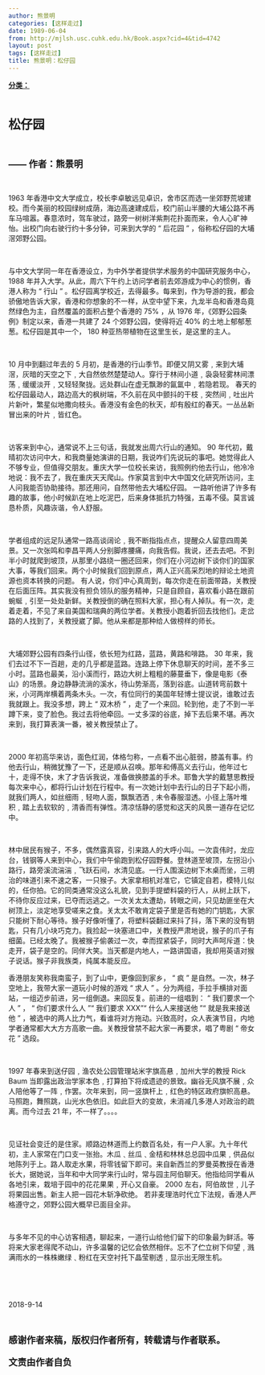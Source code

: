 ```yaml
---
author: 熊景明
categories: [这样走过]
date: 1989-06-04
from: http://mjlsh.usc.cuhk.edu.hk/Book.aspx?cid=4&tid=4742
layout: post
tags: [这样走过]
title: 熊景明：松仔园
---
```


<div style="margin: 15px 10px 10px 0px;">
 <div>
  <span id="ctl00_ContentPlaceHolder1_chapter1_SubjectLabel" style="font-weight:bold;text-decoration:underline;">
   分类：
  </span>
 </div>
 <p class="p1">
  <b>
   <font size="4">
    <span class="s1">
    </span>
    <br/>
   </font>
  </b>
 </p>
 <p class="p2">
  <span class="s1">
   <b>
    <font size="5">
     松仔园
    </font>
   </b>
  </span>
 </p>
 <p class="p3">
  <b>
   <font size="4">
    <span class="s1">
    </span>
    <br/>
   </font>
  </b>
 </p>
 <p class="p2">
  <b>
   <font size="4">
    <span class="s2">
     ——
    </span>
    <span class="s1">
     作者：熊景明
    </span>
   </font>
  </b>
 </p>
 <p class="p4">
  <span class="s1">
  </span>
  <br/>
 </p>
 <p class="p5">
  <span class="s3">
   1963
  </span>
  <span class="s1">
   年香港中文大学成立，校长李卓敏远见卓识，舍市区而选一坐郊野荒坡建校。而今美丽的校园绿树成荫，海边高速建成后，校门前山半腰的大埔公路不再车马喧嚣。春意浓时，驾车驶过，路旁一树树洋紫荆花扑面而来，令人心旷神怡。出校门向右驶行约十多分钟，可来到大学的
  </span>
  <span class="s3">
   “
  </span>
  <span class="s1">
   后花园
  </span>
  <span class="s3">
   ”
  </span>
  <span class="s1">
   ，俗称松仔园的大埔滘郊野公园。
  </span>
 </p>
 <p class="p4">
  <span class="s1">
  </span>
  <br/>
 </p>
 <p class="p5">
  <span class="s1">
   与中文大学同一年在香港设立，为中外学者提供学术服务的中国研究服务中心，
  </span>
  <span class="s3">
   1988
  </span>
  <span class="s1">
   年并入大学。从此，周六下午约上访问学者前去郊游成为中心的惯例，香港人称为
  </span>
  <span class="s3">
   “
  </span>
  <span class="s1">
   行山
  </span>
  <span class="s3">
   ”
  </span>
  <span class="s1">
   。松仔园离学校近，去得最多。每来到，作为导游的我，都会骄傲地告诉大家，香港和你想象的不一样，从空中望下来，九龙半岛和香港岛竟然绿色为主，自然覆盖的面积占整个香港的
  </span>
  <span class="s3">
   75%
  </span>
  <span class="s1">
   ，从
  </span>
  <span class="s3">
   1976
  </span>
  <span class="s1">
   年，《郊野公园条例》制定以来，香港一共建了
  </span>
  <span class="s3">
   24
  </span>
  <span class="s1">
   个郊野公园，使得将近
  </span>
  <span class="s3">
   40%
  </span>
  <span class="s1">
   的土地上郁郁葱葱。松仔园是其中一个，
  </span>
  <span class="s3">
   180
  </span>
  <span class="s1">
   种亚热带植物在这里生长，是这里的主人。
  </span>
 </p>
 <p class="p4">
  <span class="s1">
  </span>
  <br/>
 </p>
 <p class="p5">
  <span class="s3">
   10
  </span>
  <span class="s1">
   月中到翻过年去的
  </span>
  <span class="s3">
   5
  </span>
  <span class="s1">
   月初，是香港的行山季节。即便又阴又雾﹐来到大埔滘，灰暗的天空之下﹐大自然依然楚楚动人。穿行于林间小道﹐袅袅轻雾林间漂荡﹐缓缓淡开﹐又轻轻聚拢。远处群山在虚无飘渺的氤氲中﹐若隐若现。
  </span>
  <span class="s3">
  </span>
  <span class="s1">
   春天的松仔园最动人，路边高大的枫树端，不久前在风中颤抖的干枝﹐突然间﹐吐出片片新叶，繁星似地撒向枝头。香港没有金色的秋天，却有殷红的春天。一丛丛新冒出来的叶片﹐皆红色。
  </span>
 </p>
 <p class="p4">
  <span class="s1">
  </span>
  <br/>
 </p>
 <p class="p5">
  <span class="s1">
   访客来到中心，通常说不上三句话，我就发出周六行山的通知。
  </span>
  <span class="s3">
   90
  </span>
  <span class="s1">
   年代初，戴晴初次访问中大，和我商量她演讲的日期，我说咋们先说玩的事吧。她觉得此人不够专业，但值得交朋友。重庆大学一位校长来访，我照例约他去行山，他冷冷地说：我不去了，我在重庆天天爬山。作家莫言到中大中国文化研究所访问，主人问我能否协助接待。那还用问，自然带他去大埔松仔园。
  </span>
  <span class="s3">
  </span>
  <span class="s1">
   一路听他讲了许多有趣的故事，他小时候趴在地上吃泥巴，后来身体抵抗力特强，五毒不侵。莫言诚恳朴质，风趣诙谐，令人舒服。
  </span>
 </p>
 <p class="p4">
  <span class="s1">
  </span>
  <br/>
 </p>
 <p class="p5">
  <span class="s1">
   学者组成的远足队通常一路高谈阔论﹐我不断指指点点，提醒众人留意四周美景。又一次张鸣和李昌平两人分别脚疼腰痛，向我告假。我说，还去去吧。不到半小时就爬到坡顶，从那里小路绕一圈还回来，你们在小河边树下谈你们的国家大事，等我们回来。两个小时候我们回到原点，两人正兴高采烈地的辩论土地资源也资本转换的问题。
  </span>
  <span class="s3">
  </span>
  <span class="s1">
   有人说，你们中心真周到，每次你走在前面带路，关教授在后面压阵。其实我没有担负领队的服务精神，只是自顾自，喜欢看小路在跟前蜿蜒﹐引至一处处新鲜。关教授倒的确在照料大家，担心有人掉队。有一次，走着走着，不见了来自美国和瑞典的两位学者。关教授小跑着折回去找他们。走岔路的人找到了，关教授崴了脚。他从来都是那种给人做榜样的师长。
  </span>
 </p>
 <p class="p4">
  <span class="s1">
  </span>
  <br/>
 </p>
 <p class="p5">
  <span class="s1">
   大埔郊野公园有四条行山径，依长短为红路，蓝路，黄路和啡路。
  </span>
  <span class="s3">
   30
  </span>
  <span class="s1">
   年来，我们去过不下一百趟，走的几乎都是蓝路。连路上停下休息聊天的时间，差不多三小时。蓝路也最美，沿小溪而行，路边大树上粗粗的藤蔓垂下，像是电影《泰山》的场景。身边静静流淌的溪水，待山势渐高，落到谷底。山道转弯前数十米，小河两岸横着两条木头。一次，有位同行的美国年轻博士提议说，谁敢过去我就跟上。我没多想，跨上
  </span>
  <span class="s3">
   “
  </span>
  <span class="s1">
   双木桥
  </span>
  <span class="s3">
   ”
  </span>
  <span class="s1">
   ，走了一个来回。轮到他，走了不到一半蹲下来，变了脸色。我过去将他牵回。一丈多深的谷底，掉下去后果不堪。再次来到，我打算表演一番，被关教授禁止了。
  </span>
 </p>
 <p class="p4">
  <span class="s1">
  </span>
  <br/>
 </p>
 <p class="p5">
  <span class="s3">
   2000
  </span>
  <span class="s1">
   年初高华来访，面色红润，体格匀称，一点看不出心脏弱，膝盖有事。约他去行山，稍微犹豫了一下，还是顺从召唤。那年和傅高义去行山，他年过七十，走得不快，末了才告诉我说，准备做换膝盖的手术。耶鲁大学的戴慧思教授每次来中心，都将行山计划在行程中。有一次她计划中去行山的日子下起小雨，就我们两人，如丝细雨﹐轻吻人面，飘飘洒洒﹐未令春服湿透。小径上落叶堆积﹐踏上去软软的﹐清香而有弹性。清凉恬静的感觉和这天的风景一道存在记忆中。
  </span>
 </p>
 <p class="p4">
  <span class="s1">
  </span>
  <br/>
 </p>
 <p class="p5">
  <span class="s1">
   林中居民有猴子，不多，偶然露真容，引来路人的大呼小叫。一次袁伟时，龙应台，钱钢等人来到中心，我们中午偷跑到松仔园野餐。登林道至坡顶，左拐沿小路行，路旁溪流湍湍﹐飞跃石间，水清见底。一行人围溪边树下木桌而坐，三明治的味道引来不速之客，一只猴子。大家拿相机对准它，它镇定自若，模特儿似的，任你拍。它的同类通常没这么礼貌，见到手提塑料袋的行人，从树上跃下，不待你反应过来，已夺而远逃之。一次关太太遭劫，转眼之间，只见劫匪坐在大树顶上，淡定地享受嗟来之食。关太太不敢肯定袋子里是否有她的门钥匙，大家只能树下耐心等待。猴子好像听懂了，将塑料袋翻过来抖了抖，落下来的没有钥匙，只有几小块巧克力。我捡起一块塞进口中，关教授严肃地说，猴子的爪子有细菌。已经太晚了。我被猴子偷袭过一次，幸而捏紧袋子，同时大声呵斥道：快走开，袋子是空的。同伴大笑。当天都是内地人，一路讲国语，我却用英语对猴子说话。猴子非我族类，纯属本能反应。
  </span>
 </p>
 <p class="p4">
  <span class="s1">
   <span class="Apple-converted-space">
   </span>
  </span>
 </p>
 <p class="p5">
  <span class="s1">
   香港朋友笑称我南蛮子，到了山中，更像回到家乡，
  </span>
  <span class="s3">
   “
  </span>
  <span class="s1">
   疯
  </span>
  <span class="s3">
   ”
  </span>
  <span class="s1">
   是自然。一次，林子空地上，我带大家一道玩小时候的游戏
  </span>
  <span class="s3">
   “
  </span>
  <span class="s1">
   求人
  </span>
  <span class="s3">
   ”
  </span>
  <span class="s1">
   。分为两组，手拉手横排对面站，一组迈步前进，另一组倒退。来回反复。前进的一组唱到：
  </span>
  <span class="s3">
   “
  </span>
  <span class="s1">
   我们要求一个人
  </span>
  <span class="s3">
   ”
  </span>
  <span class="s1">
   ，
  </span>
  <span class="s3">
   “
  </span>
  <span class="s1">
   你们要求什么人
  </span>
  <span class="s3">
   ”“
  </span>
  <span class="s1">
   我们要求
  </span>
  <span class="s3">
   XXX”“
  </span>
  <span class="s1">
   什么人来接送他
  </span>
  <span class="s3">
   ”“
  </span>
  <span class="s1">
   就是我来接送他
  </span>
  <span class="s3">
   ”
  </span>
  <span class="s1">
   ，被选中的两人比力气，看谁将对方拖动。兴致高时，众人表演节目，内地学者通常都大大方方高歌一曲。关教授曾禁不起大家一再要求，唱了粤剧
  </span>
  <span class="s3">
   “
  </span>
  <span class="s1">
   帝女花
  </span>
  <span class="s3">
   ”
  </span>
  <span class="s1">
   选段。
  </span>
 </p>
 <p class="p4">
  <span class="s1">
  </span>
  <br/>
 </p>
 <p class="p5">
  <span class="s3">
   1997
  </span>
  <span class="s1">
   年春来到送仔园﹐渔农处公园管理站米字旗高悬﹐加州大学的教授
  </span>
  <span class="s3">
   Rick Baum
  </span>
  <span class="s1">
   当即露出政治学家本色﹐打算拍下将成遗迹的景致。幽谷无风旗不展﹐众人陪他等了一阵﹐作罢。次年来到，同一竖旗杆上﹐红色的特区政府旗帜高悬。马照跑，舞照跳，山光水色依旧。如此巨大的变故，未消减几多港人对政治的疏离。而今过去
  </span>
  <span class="s3">
   21
  </span>
  <span class="s1">
   年，不一样了。。。。
  </span>
 </p>
 <p class="p4">
  <span class="s1">
  </span>
  <br/>
 </p>
 <p class="p5">
  <span class="s1">
   见证社会变迁的是住家。顺路边林道而上约数百名处，有一户人家。九十年代初，主人家常在门口支一张抬。木瓜﹑丝瓜﹑金桔和林林总总园中瓜果﹐供品似地陈列于上。路人取走水果，将零钱留下即可。来自新西兰的罗曼英教授在香港长大，据她说，当年和中大同学来行山时，常与园主阿伯聊天。他指给同学看从各地引来，栽培于园中的花花果果﹐开心又自豪。
  </span>
  <span class="s3">
   2000
  </span>
  <span class="s1">
   左右，阿伯故世﹐儿子将果园出售。新主人把一园花木斩净砍绝。
  </span>
  <span class="s3">
  </span>
  <span class="s1">
   若非麦理浩时代立下法规，香港人严格遵守之，郊野公园大概早已面目全非。
  </span>
 </p>
 <p class="p4">
  <span class="s1">
  </span>
  <br/>
 </p>
 <p class="p5">
  <span class="s1">
   与多年不见的中心访客相遇，聊起来，一道行山给他们留下的印象最为鲜活。等将来大家老得爬不动山，许多温馨的记忆会依然相伴。忘不了伫立树下仰望﹐溅满雨水的一株株嫩绿﹑粉红在天空衬托下晶莹剔透﹐显示出无限生机。
  </span>
 </p>
 <p class="p4">
  <span class="s1">
  </span>
  <br/>
 </p>
 <p class="p5">
  <br/>
 </p>
 <p class="p6">
  <span class="s1">
   2018-9-14
   <span class="Apple-converted-space">
   </span>
  </span>
 </p>
 <p class="p6">
  <span class="s1">
   <span class="Apple-converted-space">
    <br/>
   </span>
  </span>
 </p>
 <p class="MsoNormal" style="font-size: 17.6px;">
  <b>
   <font size="4">
    <span lang="ZH-CN" style="font-family: 宋体;">
     感谢作者来稿，版权归作者所有，转载请与作者联系。
    </span>
    <o:p>
    </o:p>
   </font>
  </b>
 </p>
 <p class="p5" style="color: rgb(69, 69, 69); -webkit-text-stroke: 0px rgb(69, 69, 69);">
  <span class="s1" style="font-variant-numeric: normal; font-variant-east-asian: normal; font-stretch: normal; font-size: 18px; line-height: normal;">
  </span>
 </p>
 <p class="p5" style='text-indent: 30.1px; font-size: 15px; font-family: "PingFang SC Semibold"; -webkit-text-stroke-width: 0px;'>
  <span class="s4" style='font-variant-numeric: normal; font-variant-east-asian: normal; font-stretch: normal; line-height: normal; font-family: "PingFang SC"; font-kerning: none;'>
  </span>
 </p>
 <p class="p6">
  <span class="s1">
   <span class="Apple-converted-space">
   </span>
  </span>
 </p>
 <p class="MsoNormal" style="font-size: 17.6px;">
  <span lang="ZH-CN" style="font-family: 宋体;">
   <b>
    <font size="4">
     文责由作者自负
    </font>
   </b>
  </span>
 </p>
</div>

